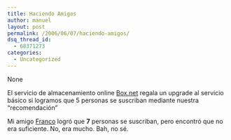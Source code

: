 ```yaml
---
title: Haciendo Amigos
author: manuel
layout: post
permalink: /2006/06/07/haciendo-amigos/
dsq_thread_id:
  - 68371273
categories:
  - Uncategorized
---
```

None <!--more-->

El servicio de almacenamiento online [Box.net][1] regala un upgrade al servicio básico si logramos que 5 personas se suscriban mediante nuestra &#8220;recomendación&#8221;

Mi amigo [Franco][2] logró que **7** personas se suscriban, pero encontró que no era suficiente. No, era mucho. Bah, no sé.

 [1]: http://box.net
 [2]: http://www.francogrimoldi.com.ar